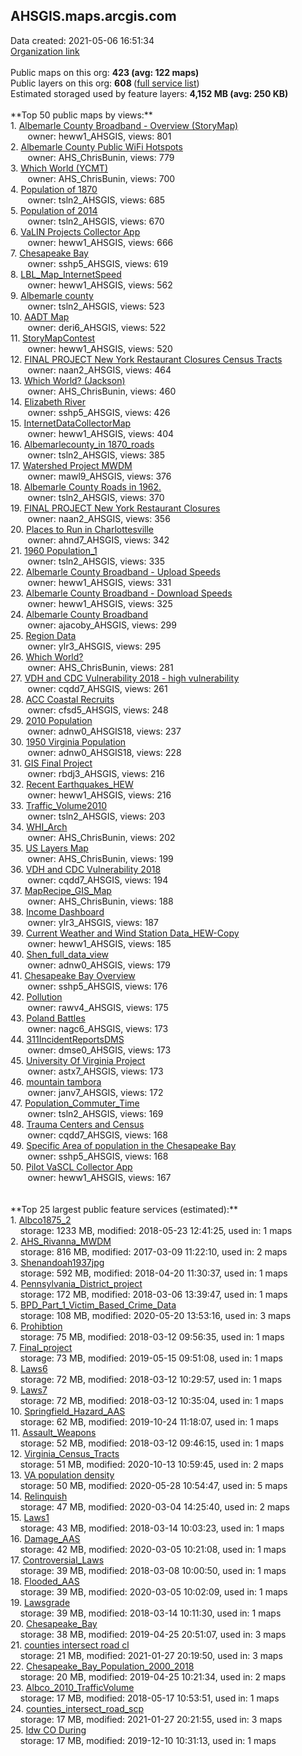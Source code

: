 <h2>AHSGIS.maps.arcgis.com</h2> Data created: 2021-05-06 16:51:34 <br /><a target='new' href='https://AHSGIS.maps.arcgis.com'>Organization link</a><br /><br />Public maps on this org: <b>423 (avg: 122 maps)</b><br />Public layers on this org: <b>608 </b>(<a target='new' href='https://services.arcgis.com/5WjsI4LEVjrHz5YH/ArcGIS/rest/services'>full service list</a>)<br />Estimated storaged used by feature layers: <b>4,152 MB (avg: 250 KB)</b><br /><br />**Top 50 public maps by views:**<br />  1. <a target='new' href='https://www.arcgis.com/home/item.html?id=ebf0b0af4b5b4fc8ba52cfa387b51bcd'>Albemarle County Broadband - Overview (StoryMap)</a> <br />  &nbsp;&nbsp;&nbsp;&nbsp; &nbsp;&nbsp;owner: heww1_AHSGIS, views: 801<br />  2. <a target='new' href='https://www.arcgis.com/home/item.html?id=cb358d1805df4cfdbfdad38fd62bb9a3'>Albemarle County Public  WiFi Hotspots</a> <br />  &nbsp;&nbsp;&nbsp;&nbsp; &nbsp;&nbsp;owner: AHS_ChrisBunin, views: 779<br />  3. <a target='new' href='https://www.arcgis.com/home/item.html?id=4a5552e9559d43d3b71d4eeb6a268bf4'>Which World (YCMT)</a> <br />  &nbsp;&nbsp;&nbsp;&nbsp; &nbsp;&nbsp;owner: AHS_ChrisBunin, views: 700<br />  4. <a target='new' href='https://www.arcgis.com/home/item.html?id=6b05cd104fc845f9afc4d3db0b3e9a29'>Population of 1870</a> <br />  &nbsp;&nbsp;&nbsp;&nbsp; &nbsp;&nbsp;owner: tsln2_AHSGIS, views: 685<br />  5. <a target='new' href='https://www.arcgis.com/home/item.html?id=8e78a0b8920d477aa38d60569dff9ac0'>Population of 2014</a> <br />  &nbsp;&nbsp;&nbsp;&nbsp; &nbsp;&nbsp;owner: tsln2_AHSGIS, views: 670<br />  6. <a target='new' href='https://www.arcgis.com/home/item.html?id=28da3cb390ef4e1e957e98b4da5f9f9e'>VaLIN Projects Collector App</a> <br />  &nbsp;&nbsp;&nbsp;&nbsp; &nbsp;&nbsp;owner: heww1_AHSGIS, views: 666<br />  7. <a target='new' href='https://www.arcgis.com/home/item.html?id=f0886914b9a84b0e8ce443925af76bf4'>Chesapeake Bay</a> <br />  &nbsp;&nbsp;&nbsp;&nbsp; &nbsp;&nbsp;owner: sshp5_AHSGIS, views: 619<br />  8. <a target='new' href='https://www.arcgis.com/home/item.html?id=46884467d9474f228d3d27fa535da75d'>LBL_Map_InternetSpeed</a> <br />  &nbsp;&nbsp;&nbsp;&nbsp; &nbsp;&nbsp;owner: heww1_AHSGIS, views: 562<br />  9. <a target='new' href='https://www.arcgis.com/home/item.html?id=a14ffdcf355e4daaaeb17d1061128860'>Albemarle county</a> <br />  &nbsp;&nbsp;&nbsp;&nbsp; &nbsp;&nbsp;owner: tsln2_AHSGIS, views: 523<br />  10. <a target='new' href='https://www.arcgis.com/home/item.html?id=afe5f2e36d094eddab2eabd58690b4f3'>AADT Map</a> <br />  &nbsp;&nbsp;&nbsp;&nbsp; &nbsp;&nbsp;owner: deri6_AHSGIS, views: 522<br />  11. <a target='new' href='https://www.arcgis.com/home/item.html?id=bab236783be24e7cb6d1ccda57cef27f'>StoryMapContest</a> <br />  &nbsp;&nbsp;&nbsp;&nbsp; &nbsp;&nbsp;owner: heww1_AHSGIS, views: 520<br />  12. <a target='new' href='https://www.arcgis.com/home/item.html?id=77a78920671d404eaa276fe96c2189f2'>FINAL PROJECT New York Restaurant Closures Census Tracts</a> <br />  &nbsp;&nbsp;&nbsp;&nbsp; &nbsp;&nbsp;owner: naan2_AHSGIS, views: 464<br />  13. <a target='new' href='https://www.arcgis.com/home/item.html?id=cbf3a5576b3b4d74b94f50cb418435f6'>Which World? (Jackson)</a> <br />  &nbsp;&nbsp;&nbsp;&nbsp; &nbsp;&nbsp;owner: AHS_ChrisBunin, views: 460<br />  14. <a target='new' href='https://www.arcgis.com/home/item.html?id=03f2d9ff1fcc4a489d0ca78c86e2f9a1'>Elizabeth River</a> <br />  &nbsp;&nbsp;&nbsp;&nbsp; &nbsp;&nbsp;owner: sshp5_AHSGIS, views: 426<br />  15. <a target='new' href='https://www.arcgis.com/home/item.html?id=01ce17c31f494314b4a7a45316cf15da'>InternetDataCollectorMap</a> <br />  &nbsp;&nbsp;&nbsp;&nbsp; &nbsp;&nbsp;owner: heww1_AHSGIS, views: 404<br />  16. <a target='new' href='https://www.arcgis.com/home/item.html?id=6a11c1d408064e39be81ea66eda1ee40'>Albemarlecounty_in 1870_roads</a> <br />  &nbsp;&nbsp;&nbsp;&nbsp; &nbsp;&nbsp;owner: tsln2_AHSGIS, views: 385<br />  17. <a target='new' href='https://www.arcgis.com/home/item.html?id=2ae6dc4db7314565b898daa9a18af4cd'>Watershed Project MWDM</a> <br />  &nbsp;&nbsp;&nbsp;&nbsp; &nbsp;&nbsp;owner: mawl9_AHSGIS, views: 376<br />  18. <a target='new' href='https://www.arcgis.com/home/item.html?id=f66c1fc7cde84dbcaafab719b278b88e'>Albemarle County Roads in 1962.</a> <br />  &nbsp;&nbsp;&nbsp;&nbsp; &nbsp;&nbsp;owner: tsln2_AHSGIS, views: 370<br />  19. <a target='new' href='https://www.arcgis.com/home/item.html?id=e5dcd1d99e13403f8386a20b5e04ac8c'>FINAL PROJECT New York Restaurant Closures</a> <br />  &nbsp;&nbsp;&nbsp;&nbsp; &nbsp;&nbsp;owner: naan2_AHSGIS, views: 356<br />  20. <a target='new' href='https://www.arcgis.com/home/item.html?id=693cde50295f438b80e1afee69e90a52'>Places to Run in Charlottesville</a> <br />  &nbsp;&nbsp;&nbsp;&nbsp; &nbsp;&nbsp;owner: ahnd7_AHSGIS, views: 342<br />  21. <a target='new' href='https://www.arcgis.com/home/item.html?id=2b9fa5602a984afeb06380b6424c042b'>1960 Population_1</a> <br />  &nbsp;&nbsp;&nbsp;&nbsp; &nbsp;&nbsp;owner: tsln2_AHSGIS, views: 335<br />  22. <a target='new' href='https://www.arcgis.com/home/item.html?id=04ea28aeb08d42b8a8d106fb41ca3bf4'>Albemarle County Broadband - Upload Speeds</a> <br />  &nbsp;&nbsp;&nbsp;&nbsp; &nbsp;&nbsp;owner: heww1_AHSGIS, views: 331<br />  23. <a target='new' href='https://www.arcgis.com/home/item.html?id=a8767b8540614fca93f602c9301bdc83'>Albemarle County Broadband - Download Speeds</a> <br />  &nbsp;&nbsp;&nbsp;&nbsp; &nbsp;&nbsp;owner: heww1_AHSGIS, views: 325<br />  24. <a target='new' href='https://www.arcgis.com/home/item.html?id=b9370acce45f496a8f7ebb59ba7afc31'>Albemarle County Broadband</a> <br />  &nbsp;&nbsp;&nbsp;&nbsp; &nbsp;&nbsp;owner: ajacoby_AHSGIS, views: 299<br />  25. <a target='new' href='https://www.arcgis.com/home/item.html?id=c49e0e4416874163b361186e98e4e7a3'>Region Data</a> <br />  &nbsp;&nbsp;&nbsp;&nbsp; &nbsp;&nbsp;owner: ylr3_AHSGIS, views: 295<br />  26. <a target='new' href='https://www.arcgis.com/home/item.html?id=89f6dcec392140049330267cb3613909'>Which World?</a> <br />  &nbsp;&nbsp;&nbsp;&nbsp; &nbsp;&nbsp;owner: AHS_ChrisBunin, views: 281<br />  27. <a target='new' href='https://www.arcgis.com/home/item.html?id=edaca60154a54f0082cae8edd4d0091d'>VDH and CDC Vulnerability 2018 - high vulnerability</a> <br />  &nbsp;&nbsp;&nbsp;&nbsp; &nbsp;&nbsp;owner: cqdd7_AHSGIS, views: 261<br />  28. <a target='new' href='https://www.arcgis.com/home/item.html?id=d6aed34d753a4daf8e63f9334b375ff9'>ACC Coastal Recruits</a> <br />  &nbsp;&nbsp;&nbsp;&nbsp; &nbsp;&nbsp;owner: cfsd5_AHSGIS, views: 248<br />  29. <a target='new' href='https://www.arcgis.com/home/item.html?id=b28f350411bb4bb8a57dc0b4def3bf8f'>2010 Population</a> <br />  &nbsp;&nbsp;&nbsp;&nbsp; &nbsp;&nbsp;owner: adnw0_AHSGIS18, views: 237<br />  30. <a target='new' href='https://www.arcgis.com/home/item.html?id=dfec593c4e7a4a4da11b5563acf6bbcc'>1950 Virginia Population</a> <br />  &nbsp;&nbsp;&nbsp;&nbsp; &nbsp;&nbsp;owner: adnw0_AHSGIS18, views: 228<br />  31. <a target='new' href='https://www.arcgis.com/home/item.html?id=d407a21f953d41899abbcd1a52e74b86'>GIS Final Project</a> <br />  &nbsp;&nbsp;&nbsp;&nbsp; &nbsp;&nbsp;owner: rbdj3_AHSGIS, views: 216<br />  32. <a target='new' href='https://www.arcgis.com/home/item.html?id=0ffc7f3787c54116bc6bbe54ff913bcb'>Recent Earthquakes_HEW</a> <br />  &nbsp;&nbsp;&nbsp;&nbsp; &nbsp;&nbsp;owner: heww1_AHSGIS, views: 216<br />  33. <a target='new' href='https://www.arcgis.com/home/item.html?id=cb26d7b31ffe48089bad746d77a9ac2a'>Traffic_Volume2010</a> <br />  &nbsp;&nbsp;&nbsp;&nbsp; &nbsp;&nbsp;owner: tsln2_AHSGIS, views: 203<br />  34. <a target='new' href='https://www.arcgis.com/home/item.html?id=c64d0dd45a9e43dca548e912a833e342'>WHI_Arch</a> <br />  &nbsp;&nbsp;&nbsp;&nbsp; &nbsp;&nbsp;owner: AHS_ChrisBunin, views: 202<br />  35. <a target='new' href='https://www.arcgis.com/home/item.html?id=0cc427bbc6ff4ffea723f36814bd3606'>US Layers Map</a> <br />  &nbsp;&nbsp;&nbsp;&nbsp; &nbsp;&nbsp;owner: AHS_ChrisBunin, views: 199<br />  36. <a target='new' href='https://www.arcgis.com/home/item.html?id=d6eda7776bbe44fa860f8bdf1289ed92'>VDH and CDC Vulnerability 2018</a> <br />  &nbsp;&nbsp;&nbsp;&nbsp; &nbsp;&nbsp;owner: cqdd7_AHSGIS, views: 194<br />  37. <a target='new' href='https://www.arcgis.com/home/item.html?id=e0cd19a93dd14c9ea1235f107b6d1960'>MapRecipe_GIS_Map</a> <br />  &nbsp;&nbsp;&nbsp;&nbsp; &nbsp;&nbsp;owner: AHS_ChrisBunin, views: 188<br />  38. <a target='new' href='https://www.arcgis.com/home/item.html?id=818affa04fe7458bb1c4ae12f177cd7c'>Income Dashboard</a> <br />  &nbsp;&nbsp;&nbsp;&nbsp; &nbsp;&nbsp;owner: ylr3_AHSGIS, views: 187<br />  39. <a target='new' href='https://www.arcgis.com/home/item.html?id=ddab4adddede4bfab965e8a9d4c48fba'>Current Weather and Wind Station Data_HEW-Copy</a> <br />  &nbsp;&nbsp;&nbsp;&nbsp; &nbsp;&nbsp;owner: heww1_AHSGIS, views: 185<br />  40. <a target='new' href='https://www.arcgis.com/home/item.html?id=0b52d6c3c1dd4f35a1d8ac0861fa76e7'>Shen_full_data_view</a> <br />  &nbsp;&nbsp;&nbsp;&nbsp; &nbsp;&nbsp;owner: adnw0_AHSGIS, views: 179<br />  41. <a target='new' href='https://www.arcgis.com/home/item.html?id=7a320768cd254735bc21d238bc0cba6f'>Chesapeake Bay Overview</a> <br />  &nbsp;&nbsp;&nbsp;&nbsp; &nbsp;&nbsp;owner: sshp5_AHSGIS, views: 176<br />  42. <a target='new' href='https://www.arcgis.com/home/item.html?id=7b36e480ba7843b1ac7498958590ee37'>Pollution</a> <br />  &nbsp;&nbsp;&nbsp;&nbsp; &nbsp;&nbsp;owner: rawv4_AHSGIS, views: 175<br />  43. <a target='new' href='https://www.arcgis.com/home/item.html?id=93174f77e24b4fcc8fc58458c8fbcbdb'>Poland Battles</a> <br />  &nbsp;&nbsp;&nbsp;&nbsp; &nbsp;&nbsp;owner: nagc6_AHSGIS, views: 173<br />  44. <a target='new' href='https://www.arcgis.com/home/item.html?id=14bbcd15e62b4695a6cc0855db714a05'>311IncidentReportsDMS</a> <br />  &nbsp;&nbsp;&nbsp;&nbsp; &nbsp;&nbsp;owner: dmse0_AHSGIS, views: 173<br />  45. <a target='new' href='https://www.arcgis.com/home/item.html?id=b8b9a6d2208a415490f13c12c5e2b6f7'>University Of Virginia Project</a> <br />  &nbsp;&nbsp;&nbsp;&nbsp; &nbsp;&nbsp;owner: astx7_AHSGIS, views: 173<br />  46. <a target='new' href='https://www.arcgis.com/home/item.html?id=ac9122db07f9455c97a7550ea2f43d3b'>mountain tambora</a> <br />  &nbsp;&nbsp;&nbsp;&nbsp; &nbsp;&nbsp;owner: janv7_AHSGIS, views: 172<br />  47. <a target='new' href='https://www.arcgis.com/home/item.html?id=df174e0b9ede455fa4c119561b63080f'>Population_Commuter_Time</a> <br />  &nbsp;&nbsp;&nbsp;&nbsp; &nbsp;&nbsp;owner: tsln2_AHSGIS, views: 169<br />  48. <a target='new' href='https://www.arcgis.com/home/item.html?id=4d55817f1d514f46b28add0db6fdf037'>Trauma Centers and Census</a> <br />  &nbsp;&nbsp;&nbsp;&nbsp; &nbsp;&nbsp;owner: cqdd7_AHSGIS, views: 168<br />  49. <a target='new' href='https://www.arcgis.com/home/item.html?id=a8460c674c3e4750bf4fac9b02344b26'>Specific Area of population in the Chesapeake Bay</a> <br />  &nbsp;&nbsp;&nbsp;&nbsp; &nbsp;&nbsp;owner: sshp5_AHSGIS, views: 168<br />  50. <a target='new' href='https://www.arcgis.com/home/item.html?id=aeb60a7a7ef2402cb3dc421698fb5705'>Pilot VaSCL Collector App</a> <br />  &nbsp;&nbsp;&nbsp;&nbsp; &nbsp;&nbsp;owner: heww1_AHSGIS, views: 167<br /><br /><br />**Top 25 largest public feature services (estimated):**<br /> 1. <a target='new' href='https://www.arcgis.com/home/item.html?id=40dd0fb0051e44919fb1bb79f48a6ab6'>Albco1875_2</a><br /> &nbsp;&nbsp;&nbsp;&nbsp;storage: 1233 MB, modified: 2018-05-23 12:41:25,  used in: 1 maps<br /> 2. <a target='new' href='https://www.arcgis.com/home/item.html?id=abde76d9455e4b07bd4016dce2fa4290'>AHS_Rivanna_MWDM</a><br /> &nbsp;&nbsp;&nbsp;&nbsp;storage: 816 MB, modified: 2017-03-09 11:22:10,  used in: 2 maps<br /> 3. <a target='new' href='https://www.arcgis.com/home/item.html?id=ba4d64ecc19c4d7abe43e0b530ee629d'>Shenandoah1937jpg</a><br /> &nbsp;&nbsp;&nbsp;&nbsp;storage: 592 MB, modified: 2018-04-20 11:30:37,  used in: 1 maps<br /> 4. <a target='new' href='https://www.arcgis.com/home/item.html?id=3a777a7af5844372b10a32ea8e7b0ce8'>Pennsylvania_District_project</a><br /> &nbsp;&nbsp;&nbsp;&nbsp;storage: 172 MB, modified: 2018-03-06 13:39:47,  used in: 1 maps<br /> 5. <a target='new' href='https://www.arcgis.com/home/item.html?id=6bdef2ffcdba4527bcbba1bdfda921d5'>BPD_Part_1_Victim_Based_Crime_Data</a><br /> &nbsp;&nbsp;&nbsp;&nbsp;storage: 108 MB, modified: 2020-05-20 13:53:16,  used in: 3 maps<br /> 6. <a target='new' href='https://www.arcgis.com/home/item.html?id=29dbfc764bd547208e1e687e19e8735d'>Prohibtion</a><br /> &nbsp;&nbsp;&nbsp;&nbsp;storage: 75 MB, modified: 2018-03-12 09:56:35,  used in: 1 maps<br /> 7. <a target='new' href='https://www.arcgis.com/home/item.html?id=b44a04f0493643ad9e6dbeab36e2d44e'>Final_project</a><br /> &nbsp;&nbsp;&nbsp;&nbsp;storage: 73 MB, modified: 2019-05-15 09:51:08,  used in: 1 maps<br /> 8. <a target='new' href='https://www.arcgis.com/home/item.html?id=b9492b52dc914d9aa20ccffba7a3a663'>Laws6</a><br /> &nbsp;&nbsp;&nbsp;&nbsp;storage: 72 MB, modified: 2018-03-12 10:29:57,  used in: 1 maps<br /> 9. <a target='new' href='https://www.arcgis.com/home/item.html?id=fa00248496ab4dbeaa44380af722dc25'>Laws7</a><br /> &nbsp;&nbsp;&nbsp;&nbsp;storage: 72 MB, modified: 2018-03-12 10:35:04,  used in: 1 maps<br /> 10. <a target='new' href='https://www.arcgis.com/home/item.html?id=0ef717f184f946d9bc0708f639392281'>Springfield_Hazard_AAS</a><br /> &nbsp;&nbsp;&nbsp;&nbsp;storage: 62 MB, modified: 2019-10-24 11:18:07,  used in: 1 maps<br /> 11. <a target='new' href='https://www.arcgis.com/home/item.html?id=5110c88b1c5340f38778bb702a338fa9'>Assault_Weapons</a><br /> &nbsp;&nbsp;&nbsp;&nbsp;storage: 52 MB, modified: 2018-03-12 09:46:15,  used in: 1 maps<br /> 12. <a target='new' href='https://www.arcgis.com/home/item.html?id=2824bd97d3ef486d9dbe2c246dbfef25'>Virginia_Census_Tracts</a><br /> &nbsp;&nbsp;&nbsp;&nbsp;storage: 51 MB, modified: 2020-10-13 10:59:45,  used in: 2 maps<br /> 13. <a target='new' href='https://www.arcgis.com/home/item.html?id=5eb68050ff7c4f888b372d08a690e756'>VA population density</a><br /> &nbsp;&nbsp;&nbsp;&nbsp;storage: 50 MB, modified: 2020-05-28 10:54:47,  used in: 5 maps<br /> 14. <a target='new' href='https://www.arcgis.com/home/item.html?id=cb8347b93e1e49538008851d9e462cc3'>Relinquish</a><br /> &nbsp;&nbsp;&nbsp;&nbsp;storage: 47 MB, modified: 2020-03-04 14:25:40,  used in: 2 maps<br /> 15. <a target='new' href='https://www.arcgis.com/home/item.html?id=81b7742c87a14ae284dee2f6ad02f5ae'>Laws1</a><br /> &nbsp;&nbsp;&nbsp;&nbsp;storage: 43 MB, modified: 2018-03-14 10:03:23,  used in: 1 maps<br /> 16. <a target='new' href='https://www.arcgis.com/home/item.html?id=49528ec4d63b4f869af9ae78c23e6e69'>Damage_AAS</a><br /> &nbsp;&nbsp;&nbsp;&nbsp;storage: 42 MB, modified: 2020-03-05 10:21:08,  used in: 1 maps<br /> 17. <a target='new' href='https://www.arcgis.com/home/item.html?id=a41e8f3da87149db9159466278f07c93'>Controversial_Laws</a><br /> &nbsp;&nbsp;&nbsp;&nbsp;storage: 39 MB, modified: 2018-03-08 10:00:50,  used in: 1 maps<br /> 18. <a target='new' href='https://www.arcgis.com/home/item.html?id=3fd247e93b1a49429a01c9a1c9879df7'>Flooded_AAS</a><br /> &nbsp;&nbsp;&nbsp;&nbsp;storage: 39 MB, modified: 2020-03-05 10:02:09,  used in: 1 maps<br /> 19. <a target='new' href='https://www.arcgis.com/home/item.html?id=932dba91f53147ada57336da705bd267'>Lawsgrade</a><br /> &nbsp;&nbsp;&nbsp;&nbsp;storage: 39 MB, modified: 2018-03-14 10:11:30,  used in: 1 maps<br /> 20. <a target='new' href='https://www.arcgis.com/home/item.html?id=6d66672ee22f4b23a2cd0e20df74ac7c'>Chesapeake_Bay</a><br /> &nbsp;&nbsp;&nbsp;&nbsp;storage: 38 MB, modified: 2019-04-25 20:51:07,  used in: 3 maps<br /> 21. <a target='new' href='https://www.arcgis.com/home/item.html?id=f0092a49a2c142f2a0b50471c6e8bf9b'>counties intersect road cl</a><br /> &nbsp;&nbsp;&nbsp;&nbsp;storage: 21 MB, modified: 2021-01-27 20:19:50,  used in: 3 maps<br /> 22. <a target='new' href='https://www.arcgis.com/home/item.html?id=2e04910fbd95418681e56aa3a0b8f11d'>Chesapeake_Bay_Population_2000_2018</a><br /> &nbsp;&nbsp;&nbsp;&nbsp;storage: 20 MB, modified: 2019-04-25 10:21:34,  used in: 2 maps<br /> 23. <a target='new' href='https://www.arcgis.com/home/item.html?id=98f4b7880a00497ebc90c4f86a4c6fad'>Albco_2010_TrafficVolume</a><br /> &nbsp;&nbsp;&nbsp;&nbsp;storage: 17 MB, modified: 2018-05-17 10:53:51,  used in: 1 maps<br /> 24. <a target='new' href='https://www.arcgis.com/home/item.html?id=7ecb39dd7d6a42a5997c82a6d7ae6a54'>counties_intersect_road_scp</a><br /> &nbsp;&nbsp;&nbsp;&nbsp;storage: 17 MB, modified: 2021-01-27 20:21:55,  used in: 3 maps<br /> 25. <a target='new' href='https://www.arcgis.com/home/item.html?id=cfe48a64f479412d81accfc416af9ef6'>Idw CO During</a><br /> &nbsp;&nbsp;&nbsp;&nbsp;storage: 17 MB, modified: 2019-12-10 10:31:13,  used in: 1 maps<br />